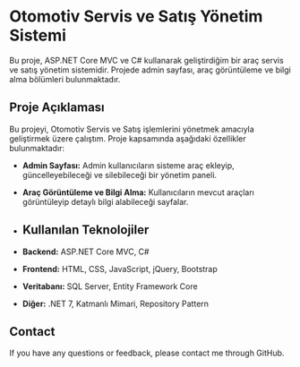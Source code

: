 # Otomotiv Servis ve Satış Yönetim Sistemi

Bu proje, ASP.NET Core MVC ve C# kullanarak geliştirdiğim bir araç servis ve satış yönetim sistemidir. Projede admin sayfası, araç görüntüleme ve bilgi alma bölümleri bulunmaktadır.

## Proje Açıklaması

Bu projeyi, Otomotiv Servis ve Satış işlemlerini yönetmek amacıyla geliştirmek üzere çalıştım. Proje kapsamında aşağıdaki özellikler bulunmaktadır:

- **Admin Sayfası:** Admin kullanıcıların sisteme araç ekleyip, güncelleyebileceği ve silebileceği bir yönetim paneli.
- **Araç Görüntüleme ve Bilgi Alma:** Kullanıcıların mevcut araçları görüntüleyip detaylı bilgi alabileceği sayfalar.

- ## Kullanılan Teknolojiler
  
- **Backend:** ASP.NET Core MVC, C#
- **Frontend:** HTML, CSS, JavaScript, jQuery, Bootstrap
- **Veritabanı:** SQL Server, Entity Framework Core
- **Diğer:** .NET 7, Katmanlı Mimari, Repository Pattern


## Contact

If you have any questions or feedback, please contact me through GitHub.
